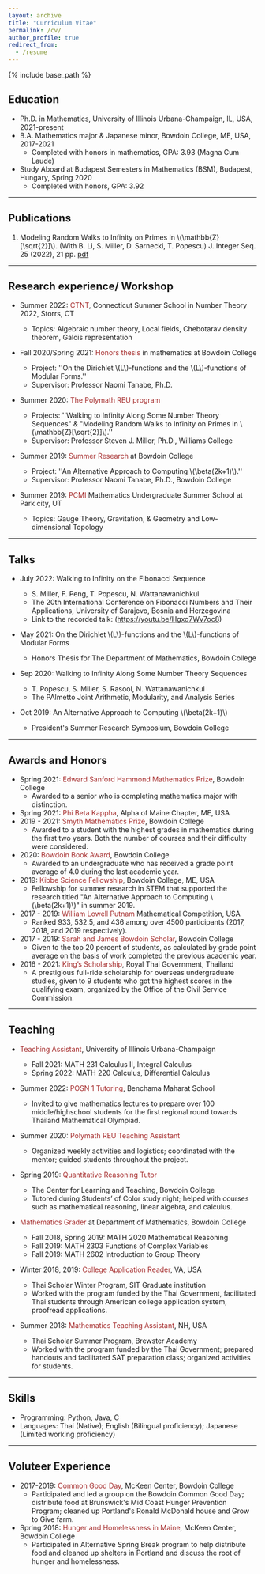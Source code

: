 ```yaml
---
layout: archive
title: "Curriculum Vitae"
permalink: /cv/
author_profile: true
redirect_from:
  - /resume
---
```


{% include base_path %}

Education
------
* Ph.D. in Mathematics, University of Illinois Urbana-Champaign, IL, USA, 2021-present
* B.A. Mathematics major & Japanese minor, Bowdoin College, ME, USA, 2017-2021
  * Completed with honors in mathematics, GPA: 3.93 (Magna Cum Laude)
* Study Aboard at Budapest Semesters in Mathematics (BSM), Budapest, Hungary, Spring 2020
  * Completed with honors,  GPA: 3.92 

---

Publications
------

1. Modeling Random Walks to Infinity on Primes in \\(\mathbb{Z}[\sqrt{2}]\\).  (With B. Li, S. Miller, D. Sarnecki, T. Popescu)
     J. Integer Seq. 25 (2022), 21 pp. [pdf](http://ploynawapan.github.io/files/miller11.pdf)

---

Research experience/ Workshop 
------

* Summer 2022: <span style="color: brown;">CTNT</span>, Connecticut Summer School in Number Theory 2022, Storrs, CT
  * Topics: Algebraic number theory, Local fields, Chebotarav density theorem, Galois representation

* Fall 2020/Spring 2021: <span style="color: brown;">Honors thesis</span> in mathematics at Bowdoin College
  * Project: ''On the Dirichlet \\(L\\)-functions and the \\(L\\)-functions of Modular Forms.''
  * Supervisor: Professor Naomi Tanabe, Ph.D. 

* Summer 2020: <span style="color: brown;">The Polymath REU program</span>
  * Projects: ''Walking to Infinity Along Some Number Theory Sequences" & "Modeling Random Walks to Infinity on Primes in \\(\mathbb{Z}[\sqrt{2}]\\).''
  * Supervisor: Professor Steven J.  Miller, Ph.D., Williams College

* Summer 2019: <span style="color: brown;">Summer Research</span> at Bowdoin College
  * Project: ''An Alternative Approach to Computing \\(\beta(2k+1)\\).''
  * Supervisor: Professor Naomi Tanabe, Ph.D., Bowdoin College

* Summer 2019: <span style="color: brown;">PCMI</span> Mathematics Undergraduate Summer School at Park city, UT 
  * Topics: Gauge Theory, Gravitation, & Geometry and Low-dimensional Topology

---

Talks
------

* July 2022: Walking to Infinity on the Fibonacci Sequence
  * S. Miller, F. Peng, T. Popescu, N. Wattanawanichkul
  * The 20th International Conference on Fibonacci Numbers and Their Applications, University of Sarajevo, Bosnia and Herzegovina
  * Link to the recorded talk: (https://youtu.be/Hgxo7Wv7oc8)
  
* May 2021: On the Dirichlet \\(L\\)-functions and the \\(L\\)-functions of Modular Forms
  * Honors Thesis for The Department of Mathematics, Bowdoin College

* Sep 2020: Walking to Infinity Along Some Number Theory Sequences
  * T. Popescu, S. Miller, S. Rasool, N. Wattanawanichkul
  * The PAlmetto Joint Arithmetic, Modularity, and Analysis Series
  
* Oct 2019: An Alternative Approach to Computing  \\(\beta(2k+1)\\) 
  * President's Summer Research Symposium, Bowdoin College

---

Awards and Honors 
------

* Spring 2021: <span style="color: brown;">Edward Sanford Hammond Mathematics Prize</span>, Bowdoin College
  * Awarded to a senior who is completing mathematics major with distinction.
* Spring 2021: <span style="color: brown;">Phi Beta Kappha</span>, Alpha of Maine Chapter, ME, USA
* 2019 - 2021: <span style="color: brown;">Smyth Mathematics Prize</span>, Bowdoin College 
  * Awarded to a student with the highest grades in mathematics during the first two years. Both the number of courses and their difficulty were considered.
* 2020: <span style="color: brown;">Bowdoin Book Award</span>, Bowdoin College 
  * Awarded to an undergraduate who has received a grade point average of 4.0 during the last academic year.
* 2019: <span style="color: brown;">Kibbe Science Fellowship</span>, Bowdoin College, ME, USA
  * Fellowship for summer research in STEM that supported the research titled "An Alternative Approach to Computing   \\(\beta(2k+1)\\)" in summer 2019.
* 2017 - 2019: <span style="color: brown;">William Lowell Putnam</span> Mathematical Competition, USA
  * Ranked 933, 532.5, and 436 among over 4500 participants (2017, 2018, and 2019 respectively).
* 2017 - 2019: <span style="color: brown;">Sarah and James Bowdoin Scholar</span>, Bowdoin College 
  * Given to the top 20 percent of students, as calculated by grade point average on the basis of work completed the previous academic year.
* 2016 - 2021: <span style="color: brown;">King’s Scholarship</span>, Royal Thai Government, Thailand
  * A prestigious full-ride scholarship for overseas undergraduate studies, given to 9 students who got the highest scores in the qualifying exam, organized by the Office of the Civil Service Commission.

---
  
Teaching
------
  
* <span style="color: brown;">Teaching Assistant</span>, University of Illinois Urbana-Champaign
  * Fall 2021: MATH 231 Calculus II, Integral Calculus  
  * Spring 2022: MATH 220 Calculus, Differential Calculus

* Summer 2022: <span style="color: brown;">POSN 1 Tutoring</span>, Benchama Maharat School 
  * Invited to give mathematics lectures to prepare over 100 middle/highschool students for the first regional round towards Thailand Mathematical Olympiad.
  
* Summer 2020: <span style="color: brown;">Polymath REU Teaching Assistant</span>
  * Organized weekly activities and logistics; coordinated with the mentor; guided students throughout the project.
  
* Spring 2019: <span style="color: brown;">Quantitative Reasoning Tutor</span>
  * The Center for Learning and Teaching, Bowdoin College
  * Tutored during Students’ of Color study night; helped with courses such as mathematical reasoning, linear algebra, and calculus.
  
* <span style="color: brown;">Mathematics Grader</span> at Department of Mathematics, Bowdoin College
  * Fall 2018, Spring 2019: MATH 2020 Mathematical Reasoning
  * Fall 2019: MATH 2303 Functions of Complex Variables
  * Fall 2019: MATH 2602 Introduction to Group Theory

* Winter 2018, 2019: <span style="color: brown;">College Application Reader</span>, VA, USA
  * Thai Scholar Winter Program, SIT Graduate institution
  * Worked with the program funded by the Thai Government, facilitated Thai students through American college application system, proofread applications.

* Summer 2018:  <span style="color: brown;">Mathematics Teaching Assistant</span>, NH, USA
  * Thai Scholar Summer Program, Brewster Academy
  * Worked with the program funded by the Thai Government; prepared handouts and facilitated SAT preparation class; organized activities for students.

---
 
Skills
------
* Programming: Python, Java, C
* Languages: Thai (Native); English (Bilingual proficiency); Japanese (Limited working proficiency)
  
---  

  
Voluteer Experience
------
* 2017-2019: <span style="color: brown;">Common Good Day</span>, McKeen Center, Bowdoin College
  * Participated and led a group on the Bowdoin Common Good Day; distribute food at Brunswick's Mid Coast Hunger Prevention Program; cleaned up Portland's Ronald McDonald house and Grow to Give farm.
* Spring 2018: <span style="color: brown;">Hunger and Homelessness in Maine</span>, McKeen Center, Bowdoin College
  * Participated in Alternative Spring Break program to help distribute food and cleaned up shelters in Portland and discuss the root of hunger and homelessness.
